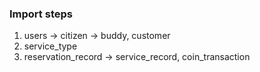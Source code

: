 ### Import steps

1. users -> citizen -> buddy, customer
2. service_type
3. reservation_record -> service_record, coin_transaction